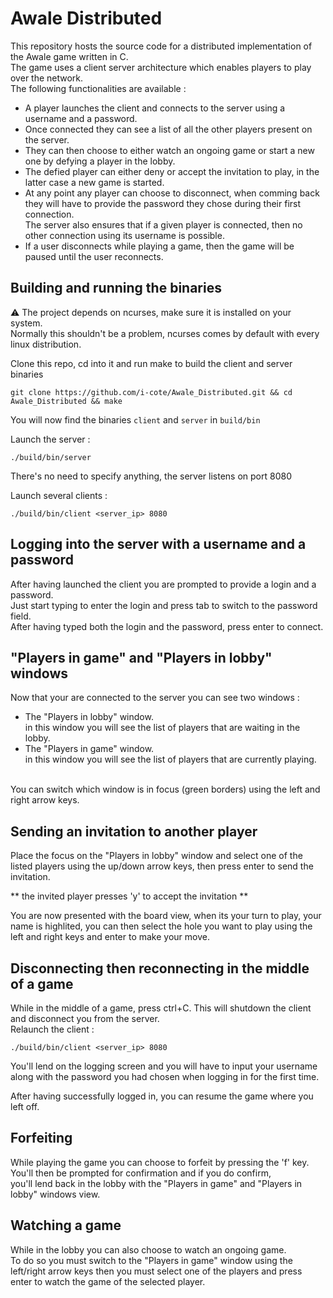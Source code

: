 # Awale Distributed
This repository hosts the source code for a distributed implementation
of the Awale game written in C.
<br>The game uses a client server architecture which enables players to play over the network.
<br> The following functionalities are available : 
- A player launches the client and connects to the server using a username and a password.
- Once connected they can see a list of all the other players present on the server.
- They can then choose to either watch an ongoing game or start a new one by defying a player in the lobby.
- The defied player can either deny or accept the invitation to play,
in the latter case a new game is started.
- At any point any player can choose to disconnect, when comming back they will have to provide the password they chose during their first connection.<br> The server also ensures that if a given player is connected, then no other connection using its username is possible.
- If a user disconnects while playing a game, then the game will be paused until the user reconnects.

## Building and running the binaries

⚠️ The project depends on ncurses, make sure it is installed on your system. 
<br>Normally this shouldn't be a problem, ncurses comes by default with every linux distribution.

Clone this repo, cd into it and run make to build the client and server binaries <br>
```
git clone https://github.com/i-cote/Awale_Distributed.git && cd Awale_Distributed && make 
```
You will now find the binaries `client` and `server` in `build/bin`

Launch the server :
```
./build/bin/server
```
There's no need to specify anything, the server listens on port 8080

Launch several clients :
```
./build/bin/client <server_ip> 8080
```

## Logging into the server with a username and a password
After having launched the client you are prompted to provide a login and a password.
<br>Just start typing to enter the login and press tab to switch to the password field.
<br>After having typed both the login and the password, press enter to connect.

## "Players in game" and "Players in lobby" windows
Now that your are connected to the server you can see two windows :
- The "Players in lobby" window.
<br>in this window you will see the list of players that are waiting in the lobby.
- The "Players in game" window.
<br>in this window you will see the list of players that are currently playing.

<br>You can switch which window is in focus (green borders) using
the left and right arrow keys.

## Sending an invitation to another player
Place the focus on the "Players in lobby" window and select one of the listed players using the up/down arrow keys, then press enter to send the invitation. 

** the invited player presses 'y' to accept the invitation **

You are now presented with the board view, when its your turn to play, your name is highlited, you can then select the hole you want to play using the left and right keys and enter to make your move.

## Disconnecting then reconnecting in the middle of a game
While in the middle of a game, press ctrl+C.
This will shutdown the client and disconnect you from the server.
<br>Relaunch the client :
```
./build/bin/client <server_ip> 8080
```

You'll lend on the logging screen and you will have to input your username along with the password you had chosen when logging in for the first time.

After having successfully logged in, you can resume the game where you left off.

## Forfeiting
While playing the game you can choose to forfeit by pressing the 'f' key.
<br>You'll then be prompted for confirmation and if you do confirm, <br>you'll lend back in the lobby with the "Players in game" and "Players in lobby" windows view.

## Watching a game
While in the lobby you can also choose to watch an ongoing game.
<br>To do so you must switch to the "Players in game" window using the left/right arrow keys then you must select one of the players and press enter to watch the game of the selected player.  